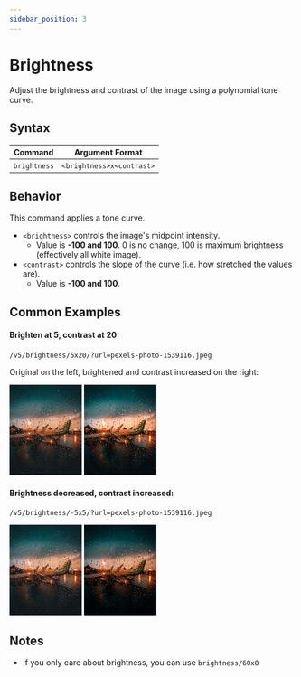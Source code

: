 ```yaml
---
sidebar_position: 3
---
```


# Brightness

Adjust the brightness and contrast of the image using a polynomial tone curve.

## Syntax

| Command     | Argument Format           |
|-------------|----------------------------|
| `brightness` | `<brightness>x<contrast>`  |

## Behavior

This command applies a tone curve.

- `<brightness>` controls the image's midpoint intensity.
  - Value is **-100 and 100**. 0 is no change, 100 is maximum brightness (effectively all white image).
- `<contrast>` controls the slope of the curve (i.e. how stretched the values are).
  - Value is **-100 and 100**.

## Common Examples

#### Brighten at 5, contrast at 20:

```
/v5/brightness/5x20/?url=pexels-photo-1539116.jpeg
```

Original on the left, brightened and contrast increased on the right:

![Original](../../assets/original128x.jpg)
![Brightness +20, Contrast +10](../../assets/brightness5x20.jpg)

#### Brightness decreased, contrast increased:

```
/v5/brightness/-5x5/?url=pexels-photo-1539116.jpeg
```

![Original](../../assets/original128x.jpg)
![Dark + Low Contrast](../../assets/brightness-5x5.jpg)

## Notes

- If you only care about brightness, you can use `brightness/60x0`